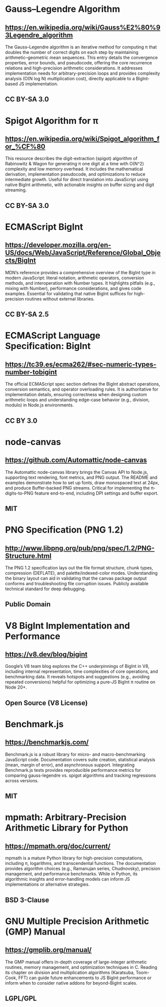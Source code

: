# Gauss–Legendre Algorithm
## https://en.wikipedia.org/wiki/Gauss%E2%80%93Legendre_algorithm
The Gauss–Legendre algorithm is an iterative method for computing π that doubles the number of correct digits on each step by maintaining arithmetic–geometric mean sequences. This entry details the convergence properties, error bounds, and pseudocode, offering the core recurrence relations and high-precision arithmetic considerations. It addresses implementation needs for arbitrary-precision loops and provides complexity analysis (O(N log N) multiplication cost), directly applicable to a BigInt-based JS implementation.
## CC BY-SA 3.0

# Spigot Algorithm for π
## https://en.wikipedia.org/wiki/Spigot_algorithm_for_%CF%80
This resource describes the digit-extraction (spigot) algorithm of Rabinowitz & Wagon for generating π one digit at a time with O(N^2) complexity and low memory overhead. It includes the mathematical derivation, implementation pseudocode, and optimizations to reduce intermediate growth. Useful for direct translation into JavaScript using native BigInt arithmetic, with actionable insights on buffer sizing and digit streaming.
## CC BY-SA 3.0

# ECMAScript BigInt
## https://developer.mozilla.org/en-US/docs/Web/JavaScript/Reference/Global_Objects/BigInt
MDN’s reference provides a comprehensive overview of the BigInt type in modern JavaScript: literal notation, arithmetic operators, conversion methods, and interoperation with Number types. It highlights pitfalls (e.g., mixing with Number), performance considerations, and gives code examples. Essential for validating that native BigInt suffices for high-precision routines without external libraries.
## CC BY-SA 2.5

# ECMAScript Language Specification: BigInt
## https://tc39.es/ecma262/#sec-numeric-types-number-tobigint
The official ECMAScript spec section defines the BigInt abstract operations, conversion semantics, and operator overloading rules. It is authoritative for implementation details, ensuring correctness when designing custom arithmetic loops and understanding edge-case behavior (e.g., division, modulo) in Node.js environments.
## CC BY 3.0

# node-canvas
## https://github.com/Automattic/node-canvas
The Automattic node-canvas library brings the Canvas API to Node.js, supporting text rendering, font metrics, and PNG output. The README and examples demonstrate how to set up fonts, draw monospaced text at 24px, and produce Buffer-backed PNG streams. Critical for implementing the π-digits-to-PNG feature end-to-end, including DPI settings and buffer export.
## MIT

# PNG Specification (PNG 1.2)
## http://www.libpng.org/pub/png/spec/1.2/PNG-Structure.html
The PNG 1.2 specification lays out the file format structure, chunk types, compression (DEFLATE), and palette/indexed-color modes. Understanding the binary layout can aid in validating that the canvas package output conforms and troubleshooting file corruption issues. Publicly available technical standard for deep debugging.
## Public Domain

# V8 BigInt Implementation and Performance
## https://v8.dev/blog/bigint
Google’s V8 team blog explores the C++ underpinnings of BigInt in V8, including internal representation, time complexities of core operations, and benchmarking data. It reveals hotspots and suggestions (e.g., avoiding repeated conversions) helpful for optimizing a pure-JS BigInt π routine on Node 20+.
## Open Source (V8 License)

# Benchmark.js
## https://benchmarkjs.com/
Benchmark.js is a robust library for micro- and macro-benchmarking JavaScript code. Documentation covers suite creation, statistical analysis (mean, margin of error), and asynchronous support. Integrating Benchmark.js tests provides reproducible performance metrics for comparing gauss-legendre vs. spigot algorithms and tracking regressions across versions.
## MIT

# mpmath: Arbitrary-Precision Arithmetic Library for Python
## https://mpmath.org/doc/current/
mpmath is a mature Python library for high-precision computations, including π, logarithms, and transcendental functions. The documentation provides algorithm choices (e.g., Ramanujan series, Chudnovsky), precision management, and performance benchmarks. While in Python, its algorithmic insights and error-handling models can inform JS implementations or alternative strategies.
## BSD 3-Clause

# GNU Multiple Precision Arithmetic (GMP) Manual
## https://gmplib.org/manual/
The GMP manual offers in-depth coverage of large-integer arithmetic routines, memory management, and optimization techniques in C. Reading its chapter on division and multiplication algorithms (Karatsuba, Toom-Cook, FFT) can guide future enhancements to JS BigInt performance or inform when to consider native addons for beyond-BigInt scales.
## LGPL/GPL